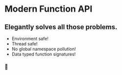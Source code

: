 <!SLIDE huge>
# Modern Function API
## Elegantly solves all those problems.

* Environment safe!
* Thread safe!
* No global namespace pollution!
* Data typed function signatures!

### 🎉
